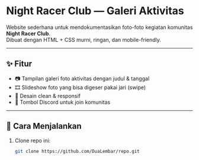# Night Racer Club — Galeri Aktivitas

Website sederhana untuk mendokumentasikan foto-foto kegiatan komunitas **Night Racer Club**.  
Dibuat dengan HTML + CSS murni, ringan, dan mobile-friendly.

---

## ✨ Fitur
- 📷 Tampilan galeri foto aktivitas dengan judul & tanggal
- 🎞️ Slideshow foto yang bisa digeser pakai jari (swipe)
- 🎨 Desain clean & responsif
- 🔗 Tombol Discord untuk join komunitas

---

## 🚀 Cara Menjalankan

1. Clone repo ini:
   ```bash
   git clone https://github.com/DuaLembar/repo.git